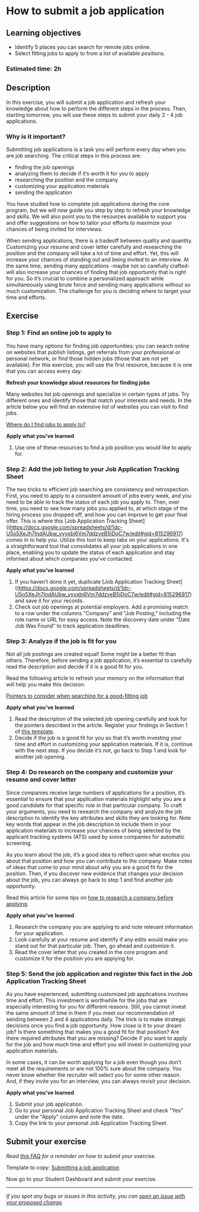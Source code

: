 
# How to submit a job application

## Learning objectives

- Identify 5 places you can search for remote jobs online.
- Select fitting jobs to apply to from a list of available positions.

### **Estimated time**: 2h

## Description

In this exercise, you will submit a job application and refresh your knowledge about how to perform the different steps in the process. Then, starting tomorrow, you will use these steps to submit your daily 2 - 4 job applications.

### Why is it important?

Submitting job applications is a task you will perform every day when you are job searching. The critical steps in this process are: 
- finding the job openings 
- analyzing them to decide if it’s worth it for you to apply 
- researching the position and the company
- customizing your application materials 
- sending the application

You have studied how to complete job applications during the core program, but we will now guide you step by step to refresh your knowledge and skills. We will also point you to the resources available to support you and offer suggestions on how to tailor your efforts to maximize your chances of being invited for interviews.  

When sending applications, there is a tradeoff between quality and quantity. Customizing your resume and cover letter carefully and researching the position and the company will take a lot of time and effort. Yet, this will increase your chances of standing out and being invited to an interview. At the same time, sending many applications -maybe not so carefully crafted- will also increase your chances of finding that job opportunity that is right for you. So it’s crucial to combine a personalized approach while simultaneously using brute force and sending many applications without so much customization. The challenge for you is deciding where to target your time and efforts.

## Exercise
 
### Step 1: Find an online job to apply to

You have many options for finding job opportunities: you can search online on websites that publish listings, get referrals from your professional or personal network, or find those hidden jobs (those that are not yet available). For this exercise, you will use the first resource, because it is one that you can access every day.

**Refresh your knowledge about resources for finding jobs**

Many websites list job openings and specialize in certain types of jobs. Try different ones and identify those that match your interests and needs. In the article below you will find an extensive list of websites you can visit to find jobs. 

[Where do I find jobs to apply to?](https://github.com/microverseinc/curriculum-professional-skills/blob/main/job-search/where-do-I-find-jobs-to-apply-to.md)

**Apply what you've learned**

1. Use one of these resources to find a job position you would like to apply for.

### Step 2: Add the job listing to your Job Application Tracking Sheet

The two tricks to efficient job searching are consistency and retrospection. First, you need to apply to a consistent amount of jobs every week, and you need to be able to track the status of each job you apply to. Then, over time, you need to see how many jobs you applied to, at which stage of the hiring process you dropped off, and how you can improve to get your final offer. This is where this [Job Application Tracking Sheet]((https://docs.google.com/spreadsheets/d/1dc-U5o5XeJh7IndAUbw_yyyxbi6Vm7ddzveB5jDoC7w/edit#gid=815296917) comes in to help you.  Utilize this tool to keep tabs on your applications. It's a straightforward tool that consolidates all your job applications in one place, enabling you to update the status of each application and stay informed about which companies you've contacted.



**Apply what you've learned**

1. If you haven’t done it yet, duplicate [Job Application Tracking Sheet]((https://docs.google.com/spreadsheets/d/1dc-U5o5XeJh7IndAUbw_yyyxbi6Vm7ddzveB5jDoC7w/edit#gid=815296917) and save it for your records.
2. Check out job openings at potential employers. Add a promising match to a row under the columns "Company" and "Job Posting," including the role name or URL for easy access. Note the discovery date under "Date Job Was Found" to track application deadlines.



### Step 3: Analyze if the job is fit for you

Not all job postings are created equal! Some might be a better fit than others. Therefore, before sending a job application, it’s essential to carefully read the description and decide if it is a good fit for you. 

Read the following article to refresh your memory on the information that will help you make this decision: 

[Pointers to consider when searching for a good-fitting job](https://github.com/microverseinc/curriculum-professional-skills/blob/main/job-search/pointers-to-consider-when-searching-for-a-good-fitting-job.md)

**Apply what you've learned**

1. Read the description of the selected job opening carefully and look for the pointers described in the article. Register your findings in Section 1 of [this template](https://docs.google.com/document/d/13traiMD2fp_dn5bVS5nUtXmBVQDmz9q_Z7p727NnsjE/edit#heading=h.yegj1fdxqsoo).
2. Decide if the job is a good fit for you so that it’s worth investing your time and effort in customizing your application materials. If it is, continue with the next step. If you decide it’s not, go back to Step 1 and look for another job opening.
 
### Step 4: Do research on the company and customize your resume and cover letter

Since companies receive large numbers of applications for a position, it’s essential to ensure that your application materials highlight why you are a good candidate for that specific role in that particular company. To craft your arguments, you need to research the company and analyze the job description to identify the key attributes and skills they are looking for. Note key words that appear in the job description to include them in your application materials to increase your chances of being selected by the applicant tracking systems (ATS) used by some companies for automatic screening.

As you learn about the job, it’s a good idea to reflect upon what excites you about that position and how you can contribute to the company. Make notes of ideas that come to your mind about why you are a good fit for the position. Then, if you discover new evidence that changes your decision about the job, you can always go back to step 1 and find another job opportunity.

Read this article for some tips on [how to research a company before applying](https://thehiredguns.com/research-company-applying/).

**Apply what you've learned**

1. Research the company you are applying to and note relevant information for your application. 
2. Look carefully at your resume and identify if any edits would make you stand out for that particular job. Then, go ahead and customize it.
3. Read the cover letter that you created in the core program and customize it for the position you are applying for. 

### Step 5: Send the job application and register this fact in the Job Application Tracking Sheet

As you have experienced, submitting customized job applications involves time and effort. This investment is worthwhile for the jobs that are especially interesting for you for different reasons. Still, you cannot invest the same amount of time in them if you meet our recommendation of sending between 2 and 4 applications daily. The trick is to make strategic decisions once you find a job opportunity. How close is it to your dream job? Is there something that makes you a good fit for that position? Are there required attributes that you are missing? Decide if you want to apply for the job and how much time and effort you will invest in customizing your application materials.

In some cases, it can be worth applying for a job even though you don’t meet all the requirements or are not 100% sure about the company. You never know whether the recruiter will select you for some other reason. And, if they invite you for an interview, you can always revisit your decision.


**Apply what you've learned**

1. Submit your job application.
2. Go to your personal Job Application Tracking Sheet and check "Yes" under the "Apply" column and note the date. 
3. Copy the link to your personal Job Application Tracking Sheet. 


## Submit your exercise

*Read [this FAQ](https://microverse.zendesk.com/hc/en-us/articles/360061344234) for a reminder on how to submit your exercise.*

Template to copy: [Submitting a job application](https://docs.google.com/document/d/13traiMD2fp_dn5bVS5nUtXmBVQDmz9q_Z7p727NnsjE/edit#heading=h.yegj1fdxqsoo)

Now go to your Student Dashboard and submit your exercise.

 ------

_If you spot any bugs or issues in this activity, you can [open an issue with your proposed change](https://github.com/microverseinc/curriculum-transversal-skills/blob/main/git-github/articles/open_issue.md)._



